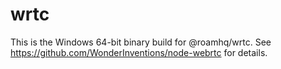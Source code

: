 # wrtc

This is the Windows 64-bit binary build for @roamhq/wrtc.
See https://github.com/WonderInventions/node-webrtc for details.
